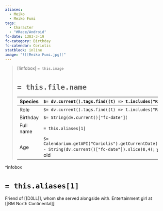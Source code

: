 ```yaml
---
aliases:
  - Meiko
  - Meiko Fumi
tags:
  - Character
  - "#Race/Android"
fc-date: 1383-3-19
fc-category: Birthday
fc-calendar: Coriolis
statblock: inline
image: "![[Meiko Fumi.jpg]]"
---
```

> [!infobox]
> `= this.image`
> # `= this.file.name`
> | Species | `$= dv.current().tags.find((t) => t.includes("Race"))` |
> | ---- | ---- |
> | Role | `$= dv.current().tags.find((t) => t.includes("Role"))` |
> | Birthday | `$= String(dv.current()["fc-date"])` |
> | Full name | `= this.aliases[1]`|
> | Age | `$= Calendarium.getAPI("Coriolis").getCurrentDate().year - String(dv.current()["fc-date"]).slice(0,4);` years old|
^infobox
# `= this.aliases[1]`
Friend of [[D0LL]], whom she served alongside with.
Entertainment girl at [[BM North Continental]]